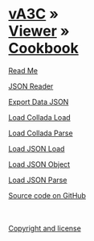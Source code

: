 [vA3C](../../index.html ) &raquo;<br>[Viewer]( ../readme-reader.html ) &raquo;<br>[Cookbook]( ./index.html )
=================================================================================================

<p id=rm >
	<a href=JavaScript:displayPage("#readme.md#rm"); >Read Me</a>
</p>

<p id=jr >
	<a href=JavaScript:displayPage("#json-reader/readme.md#jr"); >JSON Reader</a>
</p>

<p id=ed>
	<a href=JavaScript:displayPage("#export-data-json/readme.md#ed"); >Export Data JSON</a>
</p>

<p id=lcl >
	<a href=JavaScript:displayPage("#load-collada-load/readme.md#lcl"); >Load Collada Load</a>
</p>

<p id=lcp >
	<a href=JavaScript:displayPage("#load-collada-parse/readme.md#lcp"); >Load Collada Parse</a>
</p>


<p id=ljl >
	<a href=JavaScript:displayPage("#load-json-load/readme.md#ljl"); >Load JSON Load</a>
</p>


<p id=ljo >
	<a href=JavaScript:displayPage("#load-json-object/readme.md#ljo"); >Load JSON Object</a>
</p>


<p id=ljp >
	<a href=JavaScript:displayPage("#load-json-parse/readme.md#ljp"); >Load JSON Parse</a>
</p>





<!--
http://va3c.github.io/viewer/cookbook/json-reader/readme-reader.html

<i class="fa fa-external-link"></i> [Live Demo (latest)]( http://va3c.github.io/viewer/va3c-editor/latest/index.html ) 
-->

<i class="fa fa-github"></i> [Source code on GitHub]( https://github.com/va3c/viewer/tree/gh-pages/cookbook )  
<br>
<br>

<i class="fa fa-copy"></i> [Copyright and license]( https://github.com/va3c/va3c.github.io/blob/master/LICENSE )